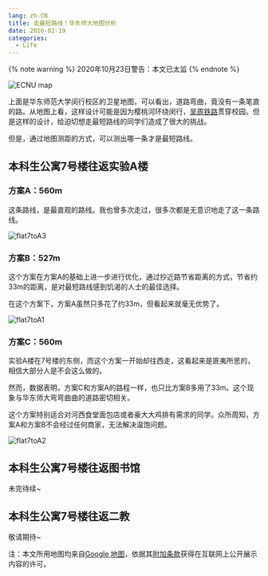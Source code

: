 ```yaml
---
lang: zh-CN
title: 走最短路线！华东师大地图分析
date: 2016-02-19
categories:
  - Life
---
```


{% note warning %}
2020年10月23日警告：本文已太监
{% endnote %}

![ECNU map](https://pic.njzjz.win/1L6SF7KZYpydZLZCVzuUILuXkT6tPxNx4)

上面是华东师范大学闵行校区的卫星地图，可以看出，道路弯曲，竟没有一条笔直的路。从地图上看，这样设计可能是因为樱桃河环绕闵行，[吴周铁路](https://www.qiuwen.wiki/wiki/%E5%90%B4%E5%91%A8%E9%93%81%E8%B7%AF)贯穿校园。但是这样的设计，给迫切想走最短路线的同学们造成了很大的挑战。

但是，通过地图测距的方式，可以测出哪一条才是最短路线。
<!--more-->

## 本科生公寓7号楼往返实验A楼

### 方案A：560m

这条路线，是最直观的路线。我也曾多次走过，很多次都是无意识地走了这一条路线。

![flat7toA3](https://pic.njzjz.win/17J003GTARmbZJpa6Bdm8o1aBNCWpCG-e)

### 方案B：527m

这个方案在方案A的基础上进一步进行优化，通过抄近路节省距离的方式，节省约33m的距离，是对最短路线感到饥渴的人士的最佳选择。

在这个方案下，方案A虽然只多花了约33m，但看起来就毫无优势了。

![flat7toA1](https://pic.njzjz.win/1TOgqfwvmtnpHUV6yxPZnRXerZhEXAh2E)

### 方案C：560m

实验A楼在7号楼的东侧，而这个方案一开始却往西走，这看起来是匪夷所思的，相信大部分人是不会这么做的。

然而，数据表明，方案C和方案A的路程一样，也只比方案B多用了33m。这个现象与华东师大弯弯曲曲的道路密切相关。

这个方案特别适合对河西食堂面包店或者豪大大鸡排有需求的同学。众所周知，方案A和方案B不会经过任何商家，无法解决温饱问题。

![flat7toA2](https://pic.njzjz.win/1HSSeJvMud4YLbXg3LC0FAETnaOA_Sh47)

## 本科生公寓7号楼往返图书馆

未完待续~

## 本科生公寓7号楼往返二教

敬请期待~

注：本文所用地图均来自[Google 地图](http://www.google.cn/maps/)，依据其[附加条款](https://www.google.com/intl/zh-CN_cn/help/terms_maps.html)获得在互联网上公开展示内容的许可。

